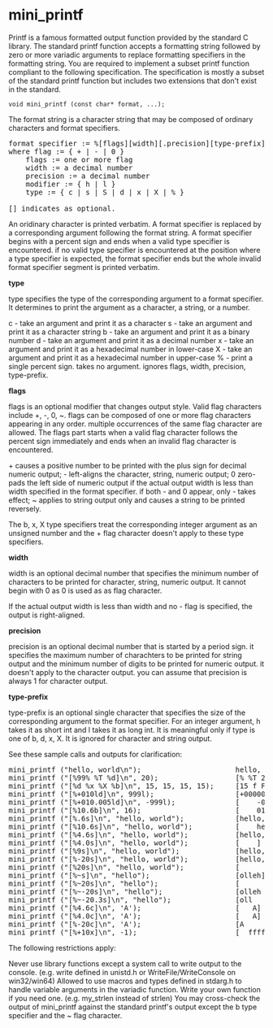**mini_printf**
============

Printf is a famous formatted output function provided by the standard C library. The standard printf function accepts a formatting string followed by zero or more variadic arguments to replace formatting specifiers in the formatting string. You are required to implement a subset printf function compliant to the following specification. The specification is mostly a subset of the standard printf function but includes two extensions that don't exist in the standard.

`void mini_printf (const char* format, ...);`

The format string is a character string that may be composed of ordinary characters and format specifiers.

<pre>
format specifier := %[flags][width][.precision][type-prefix]type
where flag := { + | - | 0 }
    flags := one or more flag
    width := a decimal number
    precision := a decimal number
    modifier := { h | l }
    type := { c | s | S | d | x | X | % }

[] indicates as optional.
</pre>


An oridinary character is printed verbatim. A format specifier is replaced by a corresponding argument following the format string. A format specifier begins with a percent sign and ends when a valid type specifier is encountered. if no valid type specifier is encountered at the position where a type specifier is expected, the format specifier ends but the whole invalid format specifier segment is printed verbatim.

**type**

type specifies the type of the corresponding argument to a format specifier. It determines to print the argument as a character, a string, or a number.

c - take an argument and print it as a character
s - take an argument and print it as a character string
b - take an argument and print it as a binary number
d - take an argument and print it as a decimal number
x - take an argument and print it as a hexadecimal number in lower-case
X - take an argument and print it as a hexadecimal number in upper-case
% - print a single percent sign. takes no argument. ignores flags, width, precision, type-prefix.

**flags**

flags is an optional modifier that changes output style. Valid flag characters include +, -, 0, ~. flags can be composed of one or more flag characters appearing in any order. multiple occurrences of the same flag character are allowed. The flags part starts when a valid flag character follows the percent sign immediately and ends when an invalid flag character is encountered.

\+ causes a positive number to be printed with the plus sign for decimal numeric output; - left-aligns the character, string, numeric output; 0 zero-pads the left side of numeric output if the actual output width is less than width specified in the format specifier. if both - and 0 appear, only - takes effect; ~ applies to string output only and causes a string to be printed reversely.

The b, x, X type specifiers treat the corresponding integer argument as an unsigned number and the + flag character doesn't apply to these type specifiers.

**width**

width is an optional decimal number that specifies the minimum number of characters to be printed for character, string, numeric output. It cannot begin with 0 as 0 is used as as flag character.

If the actual output width is less than width and no - flag is specified, the output is right-aligned.

**precision**

precision is an optional decimal number that is started by a period sign. it specifies the maximum number of charachters to be printed for string output and the minimum number of digits to be printed for numeric output. it doesn't apply to the character output. you can assume that precision is always 1 for character output.

**type-prefix**

type-prefix is an optional single character that specifies the size of the corresponding argument to the format specifier. For an integer argument, h takes it as short int and l takes it as long int. It is meaningful only if type is one of b, d, x, X. It is ignored for character and string output.

See these sample calls and outputs for clarification:

<pre>
mini_printf ("hello, world\n");                      hello, world
mini_printf ("[%99% %T %d]\n", 20);                  [% %T 20]
mini_printf ("[%d %x %X %b]\n", 15, 15, 15, 15);     [15 f F 1111]
mini_printf ("[%+010ld]\n", 999l);                   [+000000999]
mini_printf ("[%+010.005ld]\n", -999l);              [    -00999]
mini_printf ("[%10.6b]\n", 16);                      [    010000]
mini_printf ("[%.6s]\n", "hello, world");            [hello,]
mini_printf ("[%10.6s]\n", "hello, world");          [    hello,]
mini_printf ("[%4.6s]\n", "hello, world");           [hello,]
mini_printf ("[%4.0s]\n", "hello, world");           [    ]
mini_printf ("[%9s]\n", "hello, world");             [hello, world]
mini_printf ("[%-20s]\n", "hello, world");           [hello, world        ]
mini_printf ("[%20s]\n", "hello, world");            [        hello, world]
mini_printf ("[%~s]\n", "hello");                    [olleh]
mini_printf ("[%~20s]\n", "hello");                  [               olleh]
mini_printf ("[%~-20s]\n", "hello");                 [olleh               ]
mini_printf ("[%~-20.3s]\n", "hello");               [oll                 ]
mini_printf ("[%4.6c]\n", 'A');                      [   A]
mini_printf ("[%4.0c]\n", 'A');                      [   A]
mini_printf ("[%-20c]\n", 'A');                      [A                   ]
mini_printf ("[%+10x]\n", -1);                       [  ffffffff]
</pre>

The following restrictions apply:

Never use library functions except a system call to write output to the console. (e.g. write defined in unistd.h or WriteFile/WriteConsole on win32/win64)
Allowed to use macros and types defined in stdarg.h to handle variable arguments in the variadic function.
Write your own function if you need one. (e.g. my_strlen instead of strlen)
You may cross-check the output of mini_printf against the standard printf's output except the b type specifier and the ~ flag character.

